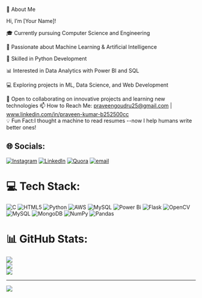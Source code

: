 👋 About Me

Hi, I’m [Your Name]!

🎓 Currently pursuing Computer Science and Engineering

🤖 Passionate about Machine Learning & Artificial Intelligence

🐍 Skilled in Python Development

📊 Interested in Data Analytics with Power BI and SQL

💻 Exploring projects in ML, Data Science, and Web Development

🚀 Open to collaborating on innovative projects and learning new technologies
📫 How to Reach Me: praveengoudru25@gmail.com | www.linkedin.com/in/praveen-kumar-b252500cc<br>
💡 Fun Fact:I thought a machine to read resumes --now I help humans write better ones!<br>




## 🌐 Socials:
[![Instagram](https://img.shields.io/badge/Instagram-%23E4405F.svg?logo=Instagram&logoColor=white)](https://instagram.com/praveeng_25) [![LinkedIn](https://img.shields.io/badge/LinkedIn-%230077B5.svg?logo=linkedin&logoColor=white)](https://linkedin.com/in/https://www.linkedin.com/in/praveen-kumar-b252500cc?utm_source=share&utm_campaign=share_via&utm_content=profile&utm_medium=android_app) [![Quora](https://img.shields.io/badge/Quora-%23B92B27.svg?logo=Quora&logoColor=white)](https://quora.com/profile/praveengoudru25@gmail.com) [![email](https://img.shields.io/badge/Email-D14836?logo=gmail&logoColor=white)](mailto:praveengoudru25@gmail.com) 

# 💻 Tech Stack:
![C](https://img.shields.io/badge/c-%2300599C.svg?style=flat-square&logo=c&logoColor=white) ![HTML5](https://img.shields.io/badge/html5-%23E34F26.svg?style=flat-square&logo=html5&logoColor=white) ![Python](https://img.shields.io/badge/python-3670A0?style=flat-square&logo=python&logoColor=ffdd54) ![AWS](https://img.shields.io/badge/AWS-%23FF9900.svg?style=flat-square&logo=amazon-aws&logoColor=white) ![MySQL](https://img.shields.io/badge/mysql-4479A1.svg?style=flat-square&logo=mysql&logoColor=white) ![Power Bi](https://img.shields.io/badge/power_bi-F2C811?style=flat-square&logo=powerbi&logoColor=black) ![Flask](https://img.shields.io/badge/flask-%23000.svg?style=flat-square&logo=flask&logoColor=white) ![OpenCV](https://img.shields.io/badge/opencv-%23white.svg?style=flat-square&logo=opencv&logoColor=white) ![MySQL](https://img.shields.io/badge/mysql-4479A1.svg?style=flat-square&logo=mysql&logoColor=white) ![MongoDB](https://img.shields.io/badge/MongoDB-%234ea94b.svg?style=flat-square&logo=mongodb&logoColor=white) ![NumPy](https://img.shields.io/badge/numpy-%23013243.svg?style=flat-square&logo=numpy&logoColor=white) ![Pandas](https://img.shields.io/badge/pandas-%23150458.svg?style=flat-square&logo=pandas&logoColor=white)
# 📊 GitHub Stats:
![](https://github-readme-stats.vercel.app/api?username=praveengouda25&theme=blue-green&hide_border=false&include_all_commits=false&count_private=false)<br/>
![](https://nirzak-streak-stats.vercel.app/?user=praveengouda25&theme=blue-green&hide_border=false)<br/>
![](https://github-readme-stats.vercel.app/api/top-langs/?username=praveengouda25&theme=blue-green&hide_border=false&include_all_commits=false&count_private=false&layout=compact)

---
[![](https://visitcount.itsvg.in/api?id=praveengouda25&icon=2&color=8)](https://visitcount.itsvg.in)

<!-- Proudly created with GPRM ( https://gprm.itsvg.in ) -->
